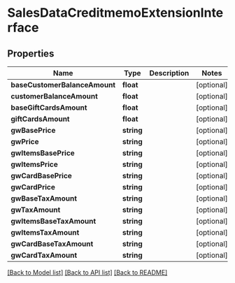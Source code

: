 # SalesDataCreditmemoExtensionInterface

## Properties
Name | Type | Description | Notes
------------ | ------------- | ------------- | -------------
**baseCustomerBalanceAmount** | **float** |  | [optional] 
**customerBalanceAmount** | **float** |  | [optional] 
**baseGiftCardsAmount** | **float** |  | [optional] 
**giftCardsAmount** | **float** |  | [optional] 
**gwBasePrice** | **string** |  | [optional] 
**gwPrice** | **string** |  | [optional] 
**gwItemsBasePrice** | **string** |  | [optional] 
**gwItemsPrice** | **string** |  | [optional] 
**gwCardBasePrice** | **string** |  | [optional] 
**gwCardPrice** | **string** |  | [optional] 
**gwBaseTaxAmount** | **string** |  | [optional] 
**gwTaxAmount** | **string** |  | [optional] 
**gwItemsBaseTaxAmount** | **string** |  | [optional] 
**gwItemsTaxAmount** | **string** |  | [optional] 
**gwCardBaseTaxAmount** | **string** |  | [optional] 
**gwCardTaxAmount** | **string** |  | [optional] 

[[Back to Model list]](../README.md#documentation-for-models) [[Back to API list]](../README.md#documentation-for-api-endpoints) [[Back to README]](../README.md)



